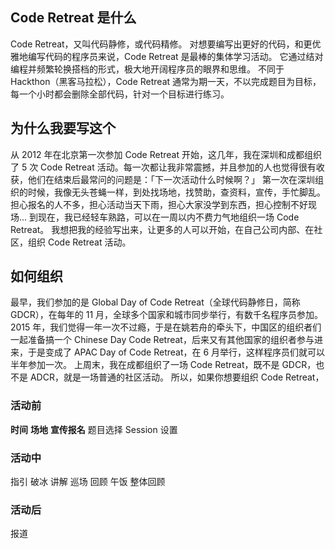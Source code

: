 ## Code Retreat 是什么
Code Retreat，又叫代码静修，或代码精修。
对想要编写出更好的代码，和更优雅地编写代码的程序员来说，Code Retreat 是最棒的集体学习活动。
它通过结对编程并频繁轮换搭档的形式，极大地开阔程序员的眼界和思维。
不同于 Hackthon（黑客马拉松），Code Retreat 通常为期一天，不以完成题目为目标，每一个小时都会删除全部代码，针对一个目标进行练习。

## 为什么我要写这个
从 2012 年在北京第一次参加 Code Retreat 开始，这几年，我在深圳和成都组织了 5 次 Code Retreat 活动。每一次都让我非常震撼，并且参加的人也觉得很有收获，他们在结束后最常问的问题是：「下一次活动什么时候啊？」
第一次在深圳组织的时候，我像无头苍蝇一样，到处找场地，找赞助，查资料，宣传，手忙脚乱。
担心报名的人不多，担心活动当天下雨，担心大家没学到东西，担心控制不好现场...
到现在，我已经轻车熟路，可以在一周以内不费力气地组织一场 Code Retreat。
我想把我的经验写出来，让更多的人可以开始，在自己公司内部、在社区，组织 Code Retreat 活动。

## 如何组织
最早，我们参加的是 Global Day of Code Retreat（全球代码静修日，简称 GDCR），在每年的 11 月，全球多个国家和城市同步举行，有数千名程序员参加。
2015 年，我们觉得一年一次不过瘾，于是在姚若舟的牵头下，中国区的组织者们一起准备搞一个 Chinese Day Code Retreat，后来又有其他国家的组织者参与进来，于是变成了 APAC Day of Code Retreat，在 6 月举行，这样程序员们就可以半年参加一次。
上周末，我在成都组织了一场 Code Retreat，既不是 GDCR，也不是 ADCR，就是一场普通的社区活动。
所以，如果你想要组织 Code Retreat，

### 活动前
**时间**
**场地**
**宣传报名**
题目选择
Session 设置

### 活动中
指引
破冰
讲解
巡场
回顾
午饭
整体回顾

### 活动后
报道